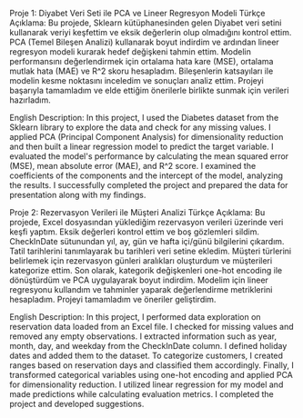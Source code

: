 Proje 1: Diyabet Veri Seti ile PCA ve Lineer Regresyon Modeli
Türkçe Açıklama: Bu projede, Sklearn kütüphanesinden gelen Diyabet veri setini kullanarak veriyi keşfettim ve eksik değerlerin olup olmadığını kontrol ettim. PCA (Temel Bileşen Analizi) kullanarak boyut indirdim ve ardından lineer regresyon modeli kurarak hedef değişkeni tahmin ettim. Modelin performansını değerlendirmek için ortalama hata kare (MSE), ortalama mutlak hata (MAE) ve R^2 skoru hesapladım. Bileşenlerin katsayıları ile modelin kesme noktasını inceledim ve sonuçları analiz ettim. Projeyi başarıyla tamamladım ve elde ettiğim önerilerle birlikte sunmak için verileri hazırladım.

English Description: In this project, I used the Diabetes dataset from the Sklearn library to explore the data and check for any missing values. I applied PCA (Principal Component Analysis) for dimensionality reduction and then built a linear regression model to predict the target variable. I evaluated the model's performance by calculating the mean squared error (MSE), mean absolute error (MAE), and R^2 score. I examined the coefficients of the components and the intercept of the model, analyzing the results. I successfully completed the project and prepared the data for presentation along with my findings.

Proje 2: Rezervasyon Verileri ile Müşteri Analizi
Türkçe Açıklama: Bu projede, Excel dosyasından yüklediğim rezervasyon verileri üzerinde veri keşfi yaptım. Eksik değerleri kontrol ettim ve boş gözlemleri sildim. CheckInDate sütunundan yıl, ay, gün ve hafta içi/günü bilgilerini çıkardım. Tatil tarihlerini tanımlayarak bu tarihleri veri setine ekledim. Müşteri türlerini belirlemek için rezervasyon günleri aralıkları oluşturdum ve müşterileri kategorize ettim. Son olarak, kategorik değişkenleri one-hot encoding ile dönüştürdüm ve PCA uygulayarak boyut indirdim. Modelim için lineer regresyonu kullandım ve tahminler yaparak değerlendirme metriklerini hesapladım. Projeyi tamamladım ve öneriler geliştirdim.

English Description: In this project, I performed data exploration on reservation data loaded from an Excel file. I checked for missing values and removed any empty observations. I extracted information such as year, month, day, and weekday from the CheckInDate column. I defined holiday dates and added them to the dataset. To categorize customers, I created ranges based on reservation days and classified them accordingly. Finally, I transformed categorical variables using one-hot encoding and applied PCA for dimensionality reduction. I utilized linear regression for my model and made predictions while calculating evaluation metrics. I completed the project and developed suggestions.
